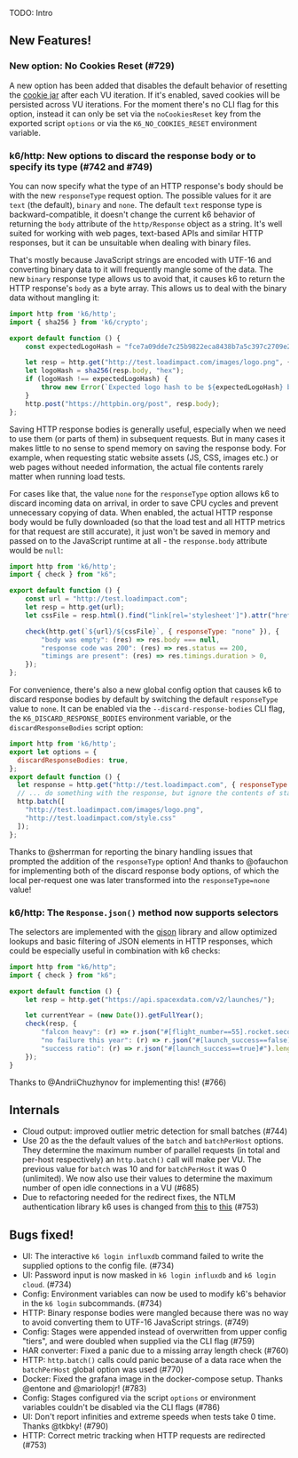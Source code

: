 TODO: Intro

## New Features!

### New option: No Cookies Reset (#729)

A new option has been added that disables the default behavior of resetting the [cookie jar](https://docs.k6.io/docs/cookies) after each VU iteration. If it's enabled, saved cookies will be persisted across VU iterations. For the moment there's no CLI flag for this option, instead it can only be set via the `noCookiesReset` key from the exported script `options` or via the `K6_NO_COOKIES_RESET` environment variable.

### k6/http: New options to discard the response body or to specify its type (#742 and #749)

You can now specify what the type of an HTTP response's body should be with the new `responseType` request option. The possible values for it are `text` (the default), `binary` and `none`. The default `text` response type is backward-compatible, it doesn't change the current k6 behavior of returning the `body` attribute of the `http/Response` object as a string. It's well suited for working with web pages, text-based APIs and similar HTTP responses, but it can be unsuitable when dealing with binary files.

That's mostly because JavaScript strings are encoded with UTF-16 and converting binary data to it will frequently mangle some of the data. The new `binary` response type allows us to avoid that, it causes k6 to return the HTTP response's `body` as a byte array. This allows us to deal with the binary data without mangling it:
```js
import http from 'k6/http';
import { sha256 } from 'k6/crypto';

export default function () {
    const expectedLogoHash = "fce7a09dde7c25b9822eca8438b7a5c397c2709e280e8e50f04d98bc8a66f4d9";

    let resp = http.get("http://test.loadimpact.com/images/logo.png", { responseType: "binary" });
    let logoHash = sha256(resp.body, "hex");
    if (logoHash !== expectedLogoHash) {
        throw new Error(`Expected logo hash to be ${expectedLogoHash} but it was ${logoHash}`);
    }
    http.post("https://httpbin.org/post", resp.body);
};
```

Saving HTTP response bodies is generally useful, especially when we need to use them (or parts of them) in subsequent requests. But in many cases it makes little to no sense to spend memory on saving the response body. For example, when requesting static website assets (JS, CSS, images etc.) or web pages without needed information, the actual file contents rarely matter when running load tests.

For cases like that, the value `none` for the `responseType` option allows k6 to discard incoming data on arrival, in order to save CPU cycles and prevent unnecessary copying of data. When enabled, the actual HTTP response body would be fully downloaded (so that the load test and all HTTP metrics for that request are still accurate), it just won't be saved in memory and passed on to the JavaScript runtime at all - the `response.body` attribute would be `null`:

```js
import http from 'k6/http';
import { check } from "k6";

export default function () {
    const url = "http://test.loadimpact.com";
    let resp = http.get(url);
    let cssFile = resp.html().find("link[rel='stylesheet']").attr("href");

    check(http.get(`${url}/${cssFile}`, { responseType: "none" }), {
        "body was empty": (res) => res.body === null,
        "response code was 200": (res) => res.status == 200,
        "timings are present": (res) => res.timings.duration > 0,
    });
};
```

For convenience, there's also a new global config option that causes k6 to discard response bodies by default by switching the default `responseType` value to `none`. It can be enabled via the `--discard-response-bodies` CLI flag, the `K6_DISCARD_RESPONSE_BODIES` environment variable, or the `discardResponseBodies` script option:
```js
import http from 'k6/http';
export let options = {
  discardResponseBodies: true,
};
export default function () {
  let response = http.get("http://test.loadimpact.com", { responseType: "text" });
  // ... do something with the response, but ignore the contents of static files:
  http.batch([
    "http://test.loadimpact.com/images/logo.png",
    "http://test.loadimpact.com/style.css"
  ]);
};
```

Thanks to @sherrman for reporting the binary handling issues that prompted the addition of the `responseType` option! And thanks to @ofauchon for implementing both of the discard response body options, of which the local per-request one was later transformed into the `responseType=none` value!

### k6/http: The `Response.json()` method now supports selectors

The selectors are implemented with the [gjson](https://github.com/tidwall/gjson#path-syntax) library and allow optimized lookups and basic filtering of JSON elements in HTTP responses, which could be especially useful in combination with k6 checks:

```js
import http from "k6/http";
import { check } from "k6";

export default function () {
	let resp = http.get("https://api.spacexdata.com/v2/launches/");

	let currentYear = (new Date()).getFullYear();
	check(resp, {
		"falcon heavy": (r) => r.json("#[flight_number==55].rocket.second_stage.payloads.0.payload_id") === "Tesla Roadster",
		"no failure this year": (r) => r.json("#[launch_success==false]#.launch_year").every((y) => y < currentYear),
		"success ratio": (r) => r.json("#[launch_success==true]#").length > 10 * r.json("#[launch_success==false]#").length,
	});
}

```

Thanks to @AndriiChuzhynov for implementing this! (#766)

## Internals

* Cloud output: improved outlier metric detection for small batches (#744)
* Use 20 as the the default values of the `batch` and `batchPerHost` options. They determine the maximum number of parallel requests (in total and per-host respectively) an `http.batch()` call will make per VU. The previous value for `batch` was 10 and for `batchPerHost` it was 0 (unlimited). We now also use their values to determine the maximum number of open idle connections in a VU (#685)
* Due to refactoring needed for the redirect fixes, the NTLM authentication library k6 uses is changed from [this](https://github.com/ThomsonReutersEikon/go-ntlm/) to [this](https://github.com/Azure/go-ntlmssp) (#753)

## Bugs fixed!

* UI: The interactive `k6 login influxdb` command failed to write the supplied options to the config file. (#734)
* UI: Password input is now masked in `k6 login influxdb` and `k6 login cloud`. (#734)
* Config: Environment variables can now be used to modify k6's behavior in the `k6 login` subcommands. (#734)
* HTTP: Binary response bodies were mangled because there was no way to avoid converting them to UTF-16 JavaScript strings. (#749)
* Config: Stages were appended instead of overwritten from upper config "tiers", and were doubled when supplied via the CLI flag (#759)
* HAR converter: Fixed a panic due to a missing array length check (#760)
* HTTP: `http.batch()` calls could panic because of a data race when the `batchPerHost` global option was used (#770)
* Docker: Fixed the grafana image in the docker-compose setup. Thanks @entone and @mariolopjr! (#783)
* Config: Stages configured via the script `options` or environment variables couldn't be disabled via the CLI flags (#786)
* UI: Don't report infinities and extreme speeds when tests take 0 time. Thanks @tkbky! (#790)
* HTTP: Correct metric tracking when HTTP requests are redirected (#753)